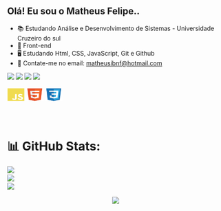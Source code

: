 ## Olá! Eu sou o Matheus Felipe..

- 📚 Estudando Análise e Desenvolvimento de Sistemas - Universidade Cruzeiro do sul
- 🔭 Front-end
- 🖥️ Estudando Html, CSS, JavaScript, Git e Github
- 📩 Contate-me no email: matheusibnf@hotmail.com


<div> 
  <a href="https://www.instagram.com/theus_felips/" target="_blank"><img src="https://img.shields.io/badge/-Instagram-%23E4405F?style=for-the-badge&logo=instagram&logoColor=white" target="_blank"></a>
 <a href="https://discord.com/channels/@me" target="_blank"><img src="https://img.shields.io/badge/Discord-7289DA?style=for-the-badge&logo=discord&logoColor=white" target="_blank"></a> 
  <a href = "mailto:matheusibnf@hotmail.com"><img src="https://img.shields.io/badge/-Gmail-%23333?style=for-the-badge&logo=gmail&logoColor=white" target="_blank"></a>
  <a href="https://www.linkedin.com/in/matheus-felipe-002597240/" target="_blank"><img src="https://img.shields.io/badge/-LinkedIn-%230077B5?style=for-the-badge&logo=linkedin&logoColor=white" target="_blank"></a> 
  
</div>


<div style="display: inline_block"><br>
  <img align="center" alt="Math-Js" height="30" width="40" src="https://raw.githubusercontent.com/devicons/devicon/master/icons/javascript/javascript-plain.svg">
  <img align="center" alt="Math-HTML" height="30" width="40" src="https://raw.githubusercontent.com/devicons/devicon/master/icons/html5/html5-original.svg">
  <img align="center" alt="Math-CSS" height="30" width="40" src="https://raw.githubusercontent.com/devicons/devicon/master/icons/css3/css3-original.svg">
</div>

##

<br/>




# 📊 GitHub Stats:
![](https://github-readme-stats.vercel.app/api?username=theusfelipe&theme=blue-green&hide_border=false&include_all_commits=false&count_private=false)<br/>
![](https://github-readme-streak-stats.herokuapp.com/?user=theusfelipe&theme=blue-green&hide_border=false)<br/>
![](https://github-readme-stats.vercel.app/api/top-langs/?username=theusfelipe&theme=blue-green&hide_border=false&include_all_commits=false&count_private=false&layout=compact)


<p align="center">

 <img src="https://capsule-render.vercel.app/api?type=waving&color=gradient&height=65&section=footer"/>

</p>

